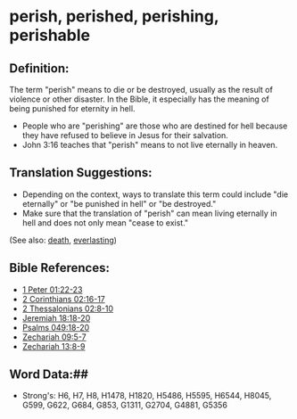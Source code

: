 # perish, perished, perishing, perishable #

## Definition: ##

The term "perish" means to die or be destroyed, usually as the result of violence or other disaster. In the Bible, it especially has the meaning of being punished for eternity in hell.

* People who are "perishing" are those who are destined for hell because they have refused to believe in Jesus for their salvation.
* John 3:16 teaches that "perish" means to not live eternally in heaven.

## Translation Suggestions: ##

* Depending on the context, ways to translate this term could include "die eternally" or "be punished in hell" or "be destroyed."
* Make sure that the translation of "perish" can mean living eternally in hell and does not only mean "cease to exist."

(See also: [death](../other/death.md), [everlasting](eternity.md))

## Bible References: ##

* [1 Peter 01:22-23](rc://en/tn/help/1pe/01/22)
* [2 Corinthians 02:16-17](rc://en/tn/help/2co/02/16)
* [2 Thessalonians 02:8-10](rc://en/tn/help/2th/02/08)
* [Jeremiah 18:18-20](rc://en/tn/help/jer/18/18)
* [Psalms 049:18-20](rc://en/tn/help/psa/049/018)
* [Zechariah 09:5-7](rc://en/tn/help/zec/09/05)
* [Zechariah 13:8-9](rc://en/tn/help/zec/13/08)


## Word Data:##

* Strong's: H6, H7, H8, H1478, H1820, H5486, H5595, H6544, H8045, G599, G622, G684, G853, G1311, G2704, G4881, G5356
